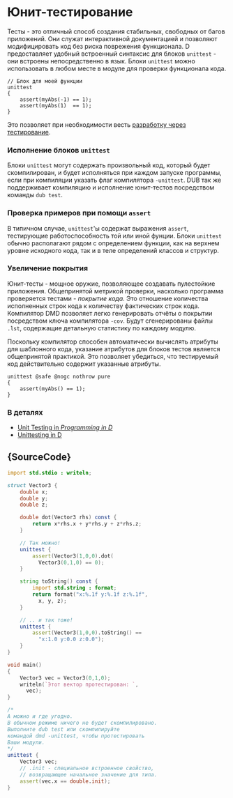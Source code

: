 # Юнит-тестирование

Тесты - это отличный способ создания стабильных, свободных от
багов приложений. Они служат интерактивной документацией и
позволяют модифицировать код без риска поврежения функционала.
D предоставляет удобный встроенный синтаксис для блоков
`unittest` - они встроены непосредственно в язык.
Блоки `unittest` можно использовать в любом месте в модуле для
проверки функционала кода.

    // Блок для моей функции
    unittest
    {
        assert(myAbs(-1) == 1);
        assert(myAbs(1)  == 1);
    }

Это позволяет при необходимости весть [разработку через тестирование](https://ry.wikipedia.org/wiki/Разработка_через_тестирование).

### Исполнение блоков `unittest`

Блоки `unittest` могут содержать произвольный код, который
будет скомпилирован, и будет исполняться при каждом запуске
программы, если при компиляции указать флаг компилятора
`-unittest`. DUB так же поддерживает компиляцию и исполнение
юнит-тестов посредством команды `dub test`.

### Проверка примеров при помощи `assert`

В типичном случае, `unittest`'ы содержат выражения `assert`,
тестирующие работоспособность той или иной фунции.
Блоки `unittest` обычно располагают рядом с определением
функции, как на верхнем уровне исходного кода, так и
в теле определений классов и структур.

### Увеличение покрытия

Юнит-тесты - мощное оружие, позволяющее создавать пулестойкие приложения.
Общепринятой метрикой проверки, насколько программа проверяется
тестами - _покрытие кода_. Это отношение количества исполненных
строк кода к количеству фактических строк кода.
Компилятор DMD позволяет легко генерировать отчёты о покрытии
посредством ключа компилятора `-cov`. Будут сгенерированы
файлы `.lst`, содержащие детальную статистику по каждому модулю.

Поскольку компилятор способен автоматически вычислять атрибуты для шаблонного
кода, указание атрибутов для блоков тестов является общепринятой практикой.
Это позволяет убедиться, что тестируемый код действительно содержит
указанные атрибуты.

    unittest @safe @nogc nothrow pure
    {
        assert(myAbs() == 1);
    }

### В деталях

- [Unit Testing in _Programming in D_](http://ddili.org/ders/d.en/unit_testing.html)
- [Unittesting in D](https://dlang.org/spec/unittest.html)

## {SourceCode}

```d
import std.stdio : writeln;

struct Vector3 {
    double x;
    double y;
    double z;

    double dot(Vector3 rhs) const {
        return x*rhs.x + y*rhs.y + z*rhs.z;
    }

    // Так можно!
    unittest {
        assert(Vector3(1,0,0).dot(
          Vector3(0,1,0) == 0);
    }

    string toString() const {
        import std.string : format;
        return format("x:%.1f y:%.1f z:%.1f",
          x, y, z);
    }

    // .. и так тоже!
    unittest {
        assert(Vector3(1,0,0).toString() ==
          "x:1.0 y:0.0 z:0.0");
    }
}

void main()
{
    Vector3 vec = Vector3(0,1,0);
    writeln(`Этот вектор протестирован: `,
      vec);
}

/*
А можно и где угодно.
В обычном режиме ничего не будет скомпилировано.
Выполните dub test или скомпилируйте
командой dmd -unittest, чтобы протестировать
Ваши модули.
*/
unittest {
    Vector3 vec;
    // .init - специальное встроенное свойство,
    // возвращающее начальное значение для типа.
    assert(vec.x == double.init);
}
```
